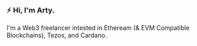### ⚡️ Hi, I'm Arty.

I'm a Web3 freelancer intested in Etheream (& EVM Compatible Blockchains), Tezos, and Cardano.
